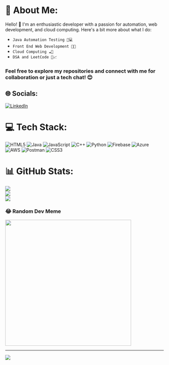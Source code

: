 # 💫 About Me:
Hello! 👋 I'm an enthusiastic developer with a passion for automation, web development, and cloud computing. Here's a bit more about what I do:

* `Java Automation Testing 🧪💻`
* `Front End Web Development 🎨🌐`
* `Cloud Computing ☁️🚀`
* `DSA and LeetCode 🧩📈`

### Feel free to explore my repositories and connect with me for collaboration or just a tech chat! 😊

## 🌐 Socials:
[![LinkedIn](https://img.shields.io/badge/LinkedIn-%230077B5.svg?logo=linkedin&logoColor=white)](https://www.linkedin.com/in/adith-m-r-52706b279/) 

# 💻 Tech Stack:
![HTML5](https://img.shields.io/badge/html5-%23E34F26.svg?style=for-the-badge&logo=html5&logoColor=white) ![Java](https://img.shields.io/badge/java-%23ED8B00.svg?style=for-the-badge&logo=openjdk&logoColor=white) ![JavaScript](https://img.shields.io/badge/javascript-%23323330.svg?style=for-the-badge&logo=javascript&logoColor=%23F7DF1E) ![C++](https://img.shields.io/badge/c++-%2300599C.svg?style=for-the-badge&logo=c%2B%2B&logoColor=white) ![Python](https://img.shields.io/badge/python-3670A0?style=for-the-badge&logo=python&logoColor=ffdd54) ![Firebase](https://img.shields.io/badge/firebase-%23039BE5.svg?style=for-the-badge&logo=firebase) ![Azure](https://img.shields.io/badge/azure-%230072C6.svg?style=for-the-badge&logo=microsoftazure&logoColor=white) ![AWS](https://img.shields.io/badge/AWS-%23FF9900.svg?style=for-the-badge&logo=amazon-aws&logoColor=white) ![Postman](https://img.shields.io/badge/Postman-FF6C37?style=for-the-badge&logo=postman&logoColor=white) ![CSS3](https://img.shields.io/badge/css3-%231572B6.svg?style=for-the-badge&logo=css3&logoColor=white)

# 📊 GitHub Stats:
![](https://github-readme-stats.vercel.app/api?username=Ainz07&theme=dark&hide_border=false&include_all_commits=false&count_private=false)<br/>
![](https://github-readme-streak-stats.herokuapp.com/?user=Ainz07&theme=dark&hide_border=false)<br/>
![](https://github-readme-stats.vercel.app/api/top-langs/?username=Ainz07&theme=dark&hide_border=false&include_all_commits=false&count_private=false&layout=compact)

### 😂 Random Dev Meme
<img src="https://hindi-quotes.vercel.app/random" style="height: 400px;"/>

---
[![](https://visitcount.itsvg.in/api?id=Ainz07&icon=0&color=0)](https://visitcount.itsvg.in)

<!-- Proudly created with GPRM ( https://gprm.itsvg.in ) -->
